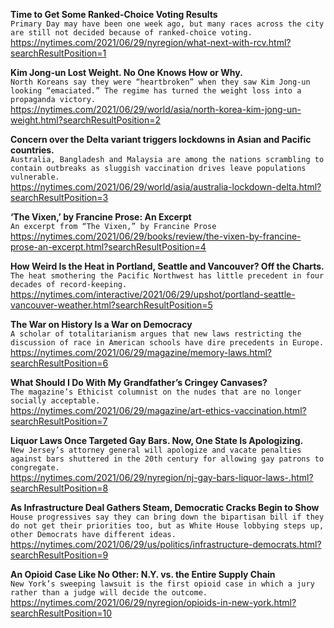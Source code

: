 **Time to Get Some Ranked-Choice Voting Results**\
`Primary Day may have been one week ago, but many races across the city are still not decided because of ranked-choice voting.`\
https://nytimes.com/2021/06/29/nyregion/what-next-with-rcv.html?searchResultPosition=1

**Kim Jong-un Lost Weight. No One Knows How or Why.**\
`North Koreans say they were “heartbroken” when they saw Kim Jong-un looking “emaciated.” The regime has turned the weight loss into a propaganda victory.`\
https://nytimes.com/2021/06/29/world/asia/north-korea-kim-jong-un-weight.html?searchResultPosition=2

**Concern over the Delta variant triggers lockdowns in Asian and Pacific countries.**\
`Australia, Bangladesh and Malaysia are among the nations scrambling to contain outbreaks as sluggish vaccination drives leave populations vulnerable.`\
https://nytimes.com/2021/06/29/world/asia/australia-lockdown-delta.html?searchResultPosition=3

**‘The Vixen,’ by Francine Prose: An Excerpt**\
`An excerpt from “The Vixen,” by Francine Prose`\
https://nytimes.com/2021/06/29/books/review/the-vixen-by-francine-prose-an-excerpt.html?searchResultPosition=4

**How Weird Is the Heat in Portland, Seattle and Vancouver? Off the Charts.**\
`The heat smothering the Pacific Northwest has little precedent in four decades of record-keeping.`\
https://nytimes.com/interactive/2021/06/29/upshot/portland-seattle-vancouver-weather.html?searchResultPosition=5

**The War on History Is a War on Democracy**\
`A scholar of totalitarianism argues that new laws restricting the discussion of race in American schools have dire precedents in Europe.`\
https://nytimes.com/2021/06/29/magazine/memory-laws.html?searchResultPosition=6

**What Should I Do With My Grandfather’s Cringey Canvases?**\
`The magazine’s Ethicist columnist on the nudes that are no longer socially acceptable.`\
https://nytimes.com/2021/06/29/magazine/art-ethics-vaccination.html?searchResultPosition=7

**Liquor Laws Once Targeted Gay Bars. Now, One State Is Apologizing.**\
`New Jersey’s attorney general will apologize and vacate penalties against bars shuttered in the 20th century for allowing gay patrons to congregate.`\
https://nytimes.com/2021/06/29/nyregion/nj-gay-bars-liquor-laws-.html?searchResultPosition=8

**As Infrastructure Deal Gathers Steam, Democratic Cracks Begin to Show**\
`House progressives say they can bring down the bipartisan bill if they do not get their priorities too, but as White House lobbying steps up, other Democrats have different ideas.`\
https://nytimes.com/2021/06/29/us/politics/infrastructure-democrats.html?searchResultPosition=9

**An Opioid Case Like No Other: N.Y. vs. the Entire Supply Chain**\
`New York’s sweeping lawsuit is the first opioid case in which a jury rather than a judge will decide the outcome.`\
https://nytimes.com/2021/06/29/nyregion/opioids-in-new-york.html?searchResultPosition=10

